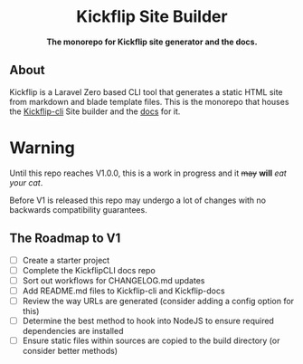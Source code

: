 <h1 align="center">Kickflip Site Builder</h1>
<p align="center">
    <strong>The monorepo for Kickflip site generator and the docs.</strong>
</p>

## About

Kickflip is a Laravel Zero based CLI tool that generates a static HTML site from markdown and blade template files.
This is the monorepo that houses the [Kickflip-cli](https://github.com/mallardduck/kickflip-cli) Site builder and the [docs](https://github.com/mallardduck/kickflip-docs) for it.


# Warning

Until this repo reaches V1.0.0, this is a work in progress and it ~~may~~ **will** _eat your cat_.  

Before V1 is released this repo may undergo a lot of changes with no backwards compatibility guarantees.

## The Roadmap to V1
- [ ] Create a starter project
- [ ] Complete the KickflipCLI docs repo
- [ ] Sort out workflows for CHANGELOG.md updates
- [ ] Add README.md files to Kickflip-cli and Kickflip-docs
- [ ] Review the way URLs are generated (consider adding a config option for this)
- [ ] Determine the best method to hook into NodeJS to ensure required dependencies are installed
- [ ] Ensure static files within sources are copied to the build directory (or consider better methods)